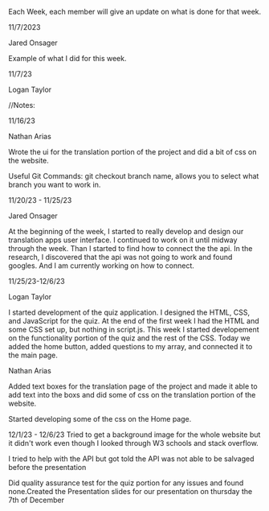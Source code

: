 Each Week, each member will give an update on what is done for that week.

11/7/2023

Jared Onsager

Example of what I did for this week.

11/7/23

Logan Taylor

//Notes:

11/16/23

Nathan Arias

Wrote the ui for the translation portion of the project and did a bit of css on the website.

Useful Git Commands:
git checkout branch name, allows you to select what branch you want to work in.

11/20/23 - 11/25/23

Jared Onsager

At the beginning of the week, I started to really develop and design our translation apps user interface. I continued to work on it until midway through the week. Than I started to find how to connect the the api. In the research, I discovered that the api was not going to work and found googles. And I am currently working on how to connect.

11/25/23-12/6/23

Logan Taylor

I started development of the quiz application. I designed the HTML, CSS, and JavaScript for the quiz. At the end of the first week I had the HTML and some CSS set up, but nothing in script.js. This week I started developement on the functionality portion of the quiz and the rest of the CSS. Today we added the home button, added questions to my array, and connected it to the main page.

Nathan Arias

Added text boxes for the translation page of the project and made it able to add text into the boxs and did some of css on the translation portion of the website.

Started developing some of the css on the Home page.

12/1/23 - 12/6/23
Tried to get a background image for the whole website but it didn't work even though I looked through W3 schools and stack overflow.

I tried to help with the API but got told the API was not able to be salvaged before the presentation

Did quality assurance test for the quiz portion for any issues and found none.Created the Presentation slides for our presentation on thursday the 7th of December
